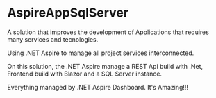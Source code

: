 # AspireAppSqlServer

A solution that improves the development of Applications that requires many services and tecnologies. 

Using .NET Aspire to manage all project services interconnected. 

On this solution, the .NET Aspire manage a REST Api build with .Net, Frontend build with Blazor and a SQL Server instance. 

Everything managed by .NET Aspire Dashboard. It's Amazing!!!